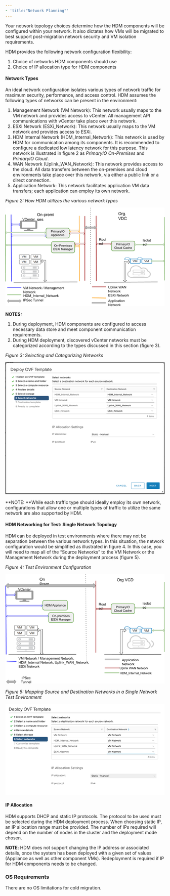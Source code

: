```yaml
---
- 'title:"Network Planning"'
---
```


Your network topology choices determine how the HDM components will be configured within your network. It also dictates how VMs will be migrated to best support post-migration network security and VM isolation requirements. 

HDM provides the following network configuration flexibility:



1. Choice of networks HDM components should use
2. Choice of IP allocation type for HDM components

#### **Network Types**

An ideal network configuration isolates various types of network traffic for maximum security, performance, and access control. HDM assumes the following types of networks can be present in the environment:



1. Management Network (VM Network): This network usually maps to the VM network and provides access to vCenter. All management API communications with vCenter take place over this network.
2. ESXi Network (ESXi_Network): This network usually maps to the VM network and provides access to ESXi.
3. HDM Internal Network (HDM_Internal_Network): This network is used by HDM for communication among its components. It is recommended to configure a dedicated low latency network for this purpose. This network is illustrated in figure 2 as _PrimaryIO On-Premises_ and _PrimaryIO Cloud_.
4. WAN Network (Uplink_WAN_Network): This network provides access to the cloud. All data transfers between the on-premises and cloud environments take place over this network, via either a public link or a direct connection.
5. Application Network: This network facilitates application VM data transfers; each application can employ its own network.

_Figure 2: How HDM utilizes the various network types_


![drawing](images/image6.png?classes=content-img)

**NOTES:**



1. During deployment, HDM components are configured to access necessary data store and meet component communication requirements.
2. During HDM deployment, discovered vCenter networks must be categorized according to the types discussed in this section (figure 3). 

_Figure 3: Selecting and Categorizing Networks_


![Deploy OVD Template Screen](images/image27.png?classes=content-img "Selecting Networks")


**NOTE: **While each traffic type should ideally employ its own network, configurations that allow one or multiple types of traffic to utilize the same network are also supported by HDM.


#### HDM Networking for Test: Single Network Topology

HDM can be deployed in test environments where there may not be separation between the various network types. In this situation, the network configuration would be simplified as illustrated in figure 4. In this case, you will need to map all of the “Source Networks” to the VM Network or the Management Network during the deployment process (figure 5).

_Figure 4: Test Environment Configuration_

![drawing](images/image5.png)

_Figure 5: Mapping Source and Destination Networks in a Single Network Test Environment_


![alt_text](images/image30.png "image_tooltip")



#### **IP Allocation**

HDM supports DHCP and static IP protocols. The protocol to be used must be selected during the HDM deployment process. When choosing static IP, an IP allocation range must be provided. The number of IPs required will depend on the number of nodes in the cluster and the deployment mode chosen. 

**NOTE**: HDM does not support changing the IP address or associated details, once the system has been deployed with a given set of values (Appliance as well as other component VMs). Redeployment is required if IP for HDM components needs to be changed. 


### **OS Requirements**

There are no OS limitations for cold migration. 


